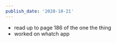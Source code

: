 ```yaml
---
publish_date: '2020-10-21'
---
```

- read up to page 186 of the one the thing
- worked on whatch app
